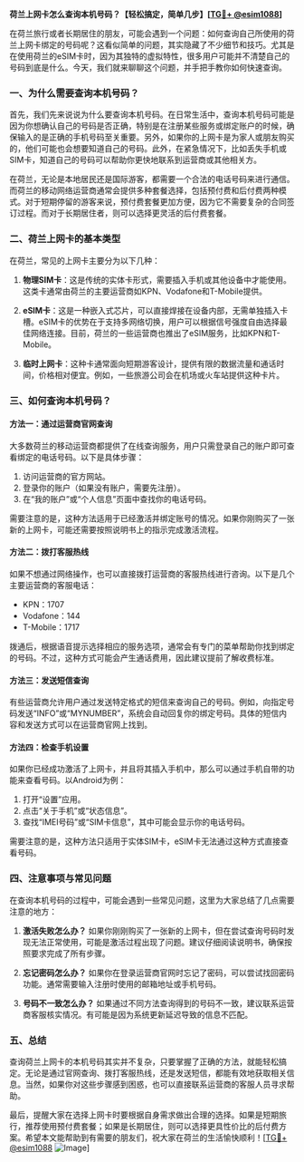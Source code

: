 **荷兰上网卡怎么查询本机号码？【轻松搞定，简单几步】[[TG💪+ @esim1088](https://t.me/s/esim1088)]**

在荷兰旅行或者长期居住的朋友，可能会遇到一个问题：如何查询自己所使用的荷兰上网卡绑定的号码呢？这看似简单的问题，其实隐藏了不少细节和技巧。尤其是在使用荷兰的eSIM卡时，因为其独特的虚拟特性，很多用户可能并不清楚自己的号码到底是什么。今天，我们就来聊聊这个问题，并手把手教你如何快速查询。

### 一、为什么需要查询本机号码？

首先，我们先来说说为什么要查询本机号码。在日常生活中，查询本机号码可能是因为你想确认自己的号码是否正确，特别是在注册某些服务或绑定账户的时候，确保输入的是正确的手机号码至关重要。另外，如果你的上网卡是为家人或朋友购买的，他们可能也会想要知道自己的号码。此外，在紧急情况下，比如丢失手机或SIM卡，知道自己的号码可以帮助你更快地联系到运营商或其他相关方。

在荷兰，无论是本地居民还是国际游客，都需要一个合法的电话号码来进行通信。而荷兰的移动网络运营商通常会提供多种套餐选择，包括预付费和后付费两种模式。对于短期停留的游客来说，预付费套餐更加方便，因为它不需要复杂的合同签订过程。而对于长期居住者，则可以选择更灵活的后付费套餐。

### 二、荷兰上网卡的基本类型

在荷兰，常见的上网卡主要分为以下几种：

1. **物理SIM卡**：这是传统的实体卡形式，需要插入手机或其他设备中才能使用。这类卡通常由荷兰的主要运营商如KPN、Vodafone和T-Mobile提供。
   
2. **eSIM卡**：这是一种嵌入式芯片，可以直接焊接在设备内部，无需单独插入卡槽。eSIM卡的优势在于支持多网络切换，用户可以根据信号强度自由选择最佳网络连接。目前，荷兰的一些运营商也推出了eSIM服务，比如KPN和T-Mobile。

3. **临时上网卡**：这种卡通常面向短期游客设计，提供有限的数据流量和通话时间，价格相对便宜。例如，一些旅游公司会在机场或火车站提供这种卡片。

### 三、如何查询本机号码？

#### 方法一：通过运营商官网查询

大多数荷兰的移动运营商都提供了在线查询服务，用户只需登录自己的账户即可查看绑定的电话号码。以下是具体步骤：

1. 访问运营商的官方网站。
2. 登录你的账户（如果没有账户，需要先注册）。
3. 在“我的账户”或“个人信息”页面中查找你的电话号码。

需要注意的是，这种方法适用于已经激活并绑定账号的情况。如果你刚购买了一张新的上网卡，可能还需要按照说明书上的指示完成激活流程。

#### 方法二：拨打客服热线

如果不想通过网络操作，也可以直接拨打运营商的客服热线进行咨询。以下是几个主要运营商的客服电话：

- KPN：1707
- Vodafone：144
- T-Mobile：1717

拨通后，根据语音提示选择相应的服务选项，通常会有专门的菜单帮助你找到绑定的号码。不过，这种方式可能会产生通话费用，因此建议提前了解收费标准。

#### 方法三：发送短信查询

有些运营商允许用户通过发送特定格式的短信来查询自己的号码。例如，向指定号码发送“INFO”或“MYNUMBER”，系统会自动回复你的绑定号码。具体的短信内容和发送方式可以在运营商官网上找到。

#### 方法四：检查手机设置

如果你已经成功激活了上网卡，并且将其插入手机中，那么可以通过手机自带的功能来查看号码。以Android为例：

1. 打开“设置”应用。
2. 点击“关于手机”或“状态信息”。
3. 查找“IMEI号码”或“SIM卡信息”，其中可能会显示你的电话号码。

需要注意的是，这种方法只适用于实体SIM卡，eSIM卡无法通过这种方式直接查看号码。

### 四、注意事项与常见问题

在查询本机号码的过程中，可能会遇到一些常见问题，这里为大家总结了几点需要注意的地方：

1. **激活失败怎么办？** 如果你刚刚购买了一张新的上网卡，但在尝试查询号码时发现无法正常使用，可能是激活过程出现了问题。建议仔细阅读说明书，确保按照要求完成了所有步骤。

2. **忘记密码怎么办？** 如果你在登录运营商官网时忘记了密码，可以尝试找回密码功能。通常需要输入注册时使用的邮箱地址或手机号码。

3. **号码不一致怎么办？** 如果通过不同方法查询得到的号码不一致，建议联系运营商客服核实情况。有可能是因为系统更新延迟导致的信息不匹配。

### 五、总结

查询荷兰上网卡的本机号码其实并不复杂，只要掌握了正确的方法，就能轻松搞定。无论是通过官网查询、拨打客服热线，还是发送短信，都能有效地获取相关信息。当然，如果你对这些步骤感到困惑，也可以直接联系运营商的客服人员寻求帮助。

最后，提醒大家在选择上网卡时要根据自身需求做出合理的选择。如果是短期旅行，推荐使用预付费套餐；如果是长期居住，则可以选择更具性价比的后付费方案。希望本文能帮助到有需要的朋友们，祝大家在荷兰的生活愉快顺利！[[TG💪+ @esim1088](https://t.me/s/esim1088) ![Image](https://i.postimg.cc/4NQfJmqS/Snipaste-2025-05-13-00-14-12.png)]